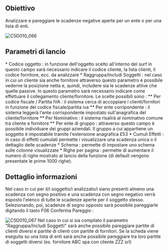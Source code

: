 ## Obiettivo
Analizzare e pareggiare le scadenze negative aperte per un ente o per una lista di enti.

![C5D010_066](http://doc.smeup.com/immagini/MBDOC_SCH-C5D010_PAR/C5D010_066.png)
## Parametri di lancio
 \* Codice oggetto :  in funzione dell'oggetto scelto all'interno del surf in questo campo sarà necessario indicare il codice cliente, la lista clienti, il codice fornitore, ecc. da analizzare
 \* Raggruppa/Includi Soggetti :  nel caso in cui un cliente sia anche fornitore attraverso questo parametro è possibile vederne la posizione netta e, quindi, includere sia le scadenze attive che quelle passive. In questo parametro sarà necessario indicare come effettuare il collegamento cliente/fornitore. Le scelte possibili sono : 
 \*\* Per codice fiscale / Partita IVA :  il sistema cerca di accoppiare i clienti/fornitori in funzione del codice fiscale/partita iva
 \*\* Per ente corripondente :  il sistema leggerà l'ente corrispondente impostato sull'anagrafica del cliente/fornitore
 \*\* Per Nominativo :  il sistema risalirà al nominativo comune tra cliente e fornitore
 \*\* Per ente di gruppo :  attraverso questo campo è possibile individuare dei gruppi aziendali. Il gruppo a cui appartiene un soggetto è impostabile tramite l'estensione anagrafica £53
 \* Cumuli Effetti :  in caso di effetti cumulati permette i visualizzare una scadenza unica o il dettaglio delle scadenze
 \* Schema :  permette di impostare uno schema sulle colonne visualizzate
 \* Righe per pagina :  permette di aumentare il numero di righe mostrato al lancio della funzione (di default vengono presentate le prime 1000 righe).

## Dettaglio informazioni

Nel caso in cui per il/i soggetto/i analizzato/i siano presenti almeno una scadenza con segno positivo e una scadenza con segno negativo verrà esposto l'elenco di tutte le scadenze aperte per il soggetto stesso.
Selezionando, poi, scadenze di segno opposto sarà possibile pareggiarle digitando il tasto F06 Conferma Pareggio : 

![C5D010_067](http://doc.smeup.com/immagini/MBDOC_SCH-C5D010_PAR/C5D010_067.png)
Nel caso in cui si sia compilato il parametro "Raggruppa/Includi Soggetti" sarà anche possibile pareggiare partite di clienti diversi e partite di clienti con partite di fornitori.
Se la scheda viene eseguita su una lista di enti sarà anche possibile pareggiare tra loro partite di soggetti diversi (es. fornitore ABC spa con cliente ZZZ srl)
